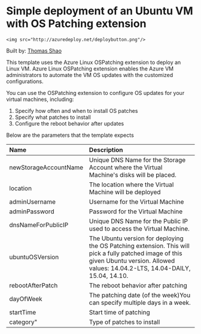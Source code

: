 # Simple deployment of an Ubuntu VM with OS Patching extension

    <img src="http://azuredeploy.net/deploybutton.png"/>
</a>

Built by: [Thomas Shao](https://github.com/thomas1206)

This template uses the Azure Linux OSPatching extension to deploy an Linux VM. Azure Linux OSPatching extension enables the Azure VM administrators to automate the VM OS updates with the customized configurations.

You can use the OSPatching extension to configure OS updates for your virtual machines, including:

1. Specify how often and when to install OS patches
2. Specify what patches to install
3. Configure the reboot behavior after updates

Below are the parameters that the template expects

| Name   | Description    |
|:--- |:---|
| newStorageAccountName  | Unique DNS Name for the Storage Account where the Virtual Machine's disks will be placed. |
| location | The location where the Virtual Machine will be deployed |
| adminUsername  | Username for the Virtual Machine  |
| adminPassword  | Password for the Virtual Machine  |
| dnsNameForPublicIP  | Unique DNS Name for the Public IP used to access the Virtual Machine. |
| ubuntuOSVersion  | The Ubuntu version for deploying the OS Patching extension. This will pick a fully patched image of this given Ubuntu version. Allowed values: 14.04.2-LTS, 14.04-DAILY, 15.04, 14.10. |
| rebootAfterPatch | The reboot behavior after patching |
| dayOfWeek | The patching date (of the week)You can specify multiple days in a week. |
| startTime | Start time of patching |
| category" | Type of patches to install |
